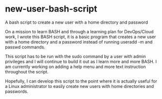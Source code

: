 # new-user-bash-script
A bash script to create a new user with a home directory and password

On a mission to learn BASH and through a learning plan for DevOps/Cloud work, I wrote this BASH script, it is a basic program that creates a new user with a home directory and a password instead of running useradd -m and passwd commands.

This script has to be run with the sudo command by a user with admin privileges and I will continue to build it out as I learn more and more BASH. I am currently working on adding a help menu and more text instruction throughout the script. 

Hopefully, I can develop this script to the point where it is actually useful for a Linux administrator to easily create new users with home directories and passwords.
